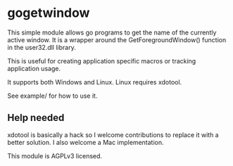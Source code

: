 # gogetwindow


This simple module allows go programs to get the name of the currently active window. It is a wrapper around the GetForegroundWindow() function in the user32.dll library.

This is useful for creating application specific macros or tracking application usage.

It supports both Windows and Linux. Linux requires xdotool.


See example/ for how to use it.

## Help needed

xdotool is basically a hack so I welcome contributions to replace it with a better solution. I also welcome a Mac implementation.

This module is AGPLv3 licensed.